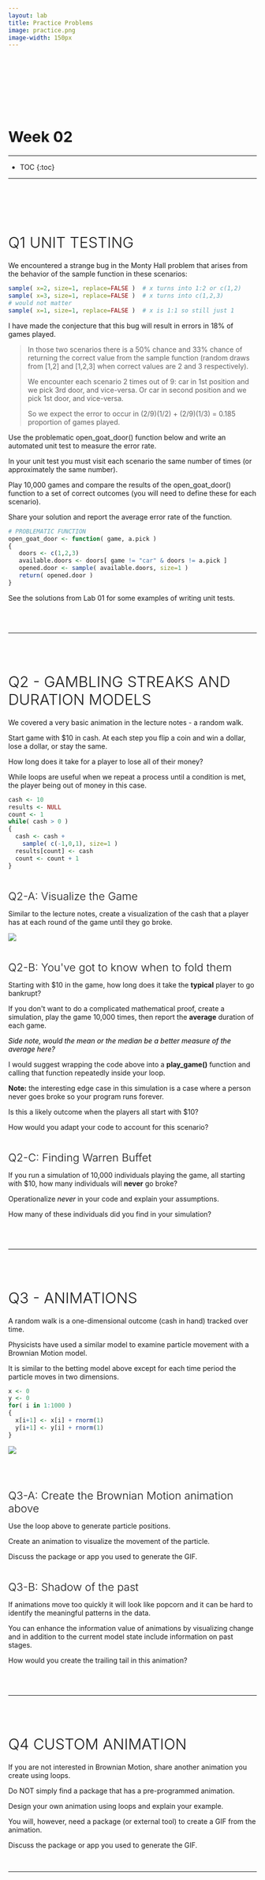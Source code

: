 ```yaml
---
layout: lab
title: Practice Problems 
image: practice.png
image-width: 150px
---
```


<div class = "uk-container uk-container-small">

# Week 02

-----------------------

* TOC
{:toc}

-----------------------

<br>
  
## Q1 UNIT TESTING

We encountered a strange bug in the Monty Hall problem that arises from the behavior of the sample function in these scenarios: 
  
```r
sample( x=2, size=1, replace=FALSE )  # x turns into 1:2 or c(1,2)
sample( x=3, size=1, replace=FALSE )  # x turns into c(1,2,3)
# would not matter
sample( x=1, size=1, replace=FALSE )  # x is 1:1 so still just 1  
```
  
I have made the conjecture that this bug will result in errors in 18% of games played. 
  
> In those two scenarios there is a 50% chance and 33% chance of returning the correct value from the sample function (random draws from [1,2] and [1,2,3] when correct values are 2 and 3 respectively).
> 
> We encounter each scenario 2 times out of 9: car in 1st position and we pick 3rd door, and vice-versa. Or car in second position and we pick 1st door, and vice-versa.
> 
> So we expect the error to occur in (2/9)(1/2) + (2/9)(1/3) = 0.185 proportion of games played. 

Use the problematic open_goat_door() function below and write an automated unit test to measure the error rate. 
  
In your unit test you must visit each scenario the same number of times (or approximately the same number). 

Play 10,000 games and compare the results of the open_goat_door() function to a set of correct outcomes (you will need to define these for each scenario). 
  
Share your solution and report the average error rate of the function. 
  
```r
# PROBLEMATIC FUNCTION 
open_goat_door <- function( game, a.pick )
{
   doors <- c(1,2,3)
   available.doors <- doors[ game != "car" & doors != a.pick ] 
   opened.door <- sample( available.doors, size=1 )
   return( opened.door ) 
}
```
 
See the solutions from Lab 01 for some examples of writing unit tests. 

<br>
<br>
<hr>
  
  
  
  
## Q2 - GAMBLING STREAKS AND DURATION MODELS

We covered a very basic animation in the lecture notes - a random walk. 

Start game with $10 in cash. At each step you flip a coin and win a dollar, lose a dollar, or stay the same. 

How long does it take for a player to lose all of their money?

While loops are useful when we repeat a process until a condition is met, the player being out of money in this case. 

```r
cash <- 10  
results <- NULL
count <- 1  
while( cash > 0 )
{
  cash <- cash +   
    sample( c(-1,0,1), size=1 )  
  results[count] <- cash  
  count <- count + 1  
}
```


### Q2-A: Visualize the Game

Similar to the lecture notes, create a visualization of the cash that a player has at each round of the game until they go broke. 

![](https://watts-college.github.io/cpp-527-fall-2021/lectures/p-02-loops_files/figure-html/unnamed-chunk-32-1.png)
           
### Q2-B: You've got to know when to fold them

Starting with $10 in the game, how long does it take the **typical** player to go bankrupt? 

If you don't want to do a complicated mathematical proof,  create a simulation, play the game 10,000 times, then report the **average** duration of each game.

*Side note, would the mean or the median be a better measure of the average here?*

I would suggest wrapping the code above into a **play_game()** function and calling that function repeatedly inside your loop. 

**Note:** the interesting edge case in this simulation is a case where a person never goes broke so your program runs forever. 

Is this a likely outcome when the players all start with $10? 

How would you adapt your code to account for this scenario? 



### Q2-C: Finding Warren Buffet

If you run a simulation of 10,000 individuals playing the game, all starting with $10, how many individuals will **never** go broke? 

Operationalize *never* in your code and explain your assumptions. 

How many of these individuals did you find in your simulation? 

<br>
<br>
<hr>


  
  
  
## Q3 - ANIMATIONS

A random walk is a one-dimensional outcome (cash in hand) tracked over time. 

Physicists have used a similar model to examine particle movement with a Brownian Motion model. 

It is similar to the betting model above except for each time period the particle moves in two dimensions. 

```r
x <- 0  
y <- 0 
for( i in 1:1000 )
{
  x[i+1] <- x[i] + rnorm(1)
  y[i+1] <- y[i] + rnorm(1)
}
```

![](https://raw.githubusercontent.com/DS4PS/cpp-527-spr-2020/master/lectures/gifs/brownian_motion.gif)



<br>
  
### Q3-A: Create the Brownian Motion animation above

Use the loop above to generate particle positions. 

Create an animation to visualize the movement of the particle.

Discuss the package or app you used to generate the GIF. 

### Q3-B: Shadow of the past

If animations move too quickly it will look like popcorn and it can be hard to identify the meaningful patterns in the data. 

You can enhance the information value of animations by visualizing change and in addition to the current model state include information on past stages. 

How would you create the trailing tail in this animation? 

<br>
<br>
<hr>
  
  
  
  
## Q4 CUSTOM ANIMATION

If you are not interested in Brownian Motion, share another animation you create using loops. 
            
Do NOT simply find a package that has a pre-programmed animation. 
            
Design your own animation using loops and explain your example. 

You will, however, need a package (or external tool) to create a GIF from the animation. 

Discuss the package or app you used to generate the GIF.

<br>
<hr>
<br>
<br>

</div>
 
<style>
em {
    color: black;
} 
  
h1{
  font-size:calc(2em + 0.25vw) !important;
  margin-top:160px !important;
  margin-bottom:20px;
  } 
  
h2{
  font-size:calc(2em + 0.25vw) !important;
  font-weight:300;
  margin-top:80px !important;
  margin-bottom:20px;
  } 

h3{
  font-size:calc(1.4em + 0.25vw);
  font-weight:300;
  margin-top:40px !important;
  margin-bottom:10px;} 
   

ul a:hover {
  color: #337ab7;
  text-decoration: none;
  font-weight: normal;
} 

#markdown-toc ul {
  font-size:calc(0.85em + 0.25vw);
  line-height:1.2;
  font-weight: bold;
} 
#markdown-toc ul li {
  list-style-type: disc !important;
  font-size:calc(0.65em + 0.25vw);
  line-height:1.2;
  margin-left: 20px;
}  
#markdown-toc a {
  color: black;
  font-size:calc(0.65em + 0.25vw);
  line-height:1.2;
  font-weight: normal;
}  
#markdown-toc a:hover {
    color: black;
    text-decoration: none;
    font-weight: bold;
}

</style>
